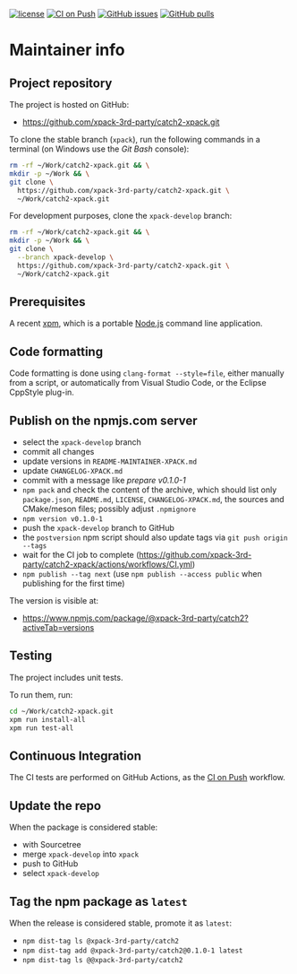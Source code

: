 [![license](https://img.shields.io/github/license/xpack-3rd-party/catch2-xpack)](https://github.com/xpack-3rd-party/catch2-xpack/blob/xpack/LICENSE)
[![CI on Push](https://github.com/xpack-3rd-party/catch2-xpack/workflows/CI%20on%20Push/badge.svg)](https://github.com/xpack-3rd-party/catch2-xpack/actions?query=workflow%3A%22CI+on+Push%22)
[![GitHub issues](https://img.shields.io/github/issues/xpack-3rd-party/catch2-xpack.svg)](https://github.com/xpack-3rd-party/catch2-xpack/issues/)
[![GitHub pulls](https://img.shields.io/github/issues-pr/xpack-3rd-party/catch2-xpack.svg)](https://github.com/xpack-3rd-party/catch2-xpack/pulls)

# Maintainer info

## Project repository

The project is hosted on GitHub:

- <https://github.com/xpack-3rd-party/catch2-xpack.git>

To clone the stable branch (`xpack`), run the following commands in a
terminal (on Windows use the _Git Bash_ console):

```sh
rm -rf ~/Work/catch2-xpack.git && \
mkdir -p ~/Work && \
git clone \
  https://github.com/xpack-3rd-party/catch2-xpack.git \
  ~/Work/catch2-xpack.git
```

For development purposes, clone the `xpack-develop` branch:

```sh
rm -rf ~/Work/catch2-xpack.git && \
mkdir -p ~/Work && \
git clone \
  --branch xpack-develop \
  https://github.com/xpack-3rd-party/catch2-xpack.git \
  ~/Work/catch2-xpack.git
```

## Prerequisites

A recent [xpm](https://xpack.github.io/xpm/), which is a portable
[Node.js](https://nodejs.org/) command line application.

## Code formatting

Code formatting is done using `clang-format --style=file`, either manually
from a script, or automatically from Visual Studio Code, or the Eclipse
CppStyle plug-in.

## Publish on the npmjs.com server

- select the `xpack-develop` branch
- commit all changes
- update versions in `README-MAINTAINER-XPACK.md`
- update `CHANGELOG-XPACK.md`
- commit with a message like _prepare v0.1.0-1_
- `npm pack` and check the content of the archive, which should list
  only `package.json`, `README.md`, `LICENSE`, `CHANGELOG-XPACK.md`,
  the sources and CMake/meson files;
  possibly adjust `.npmignore`
- `npm version v0.1.0-1`
- push the `xpack-develop` branch to GitHub
- the `postversion` npm script should also update tags via `git push origin --tags`
- wait for the CI job to complete
  (<https://github.com/xpack-3rd-party/catch2-xpack/actions/workflows/CI.yml>)
- `npm publish --tag next` (use `npm publish --access public` when
  publishing for the first time)

The version is visible at:

- <https://www.npmjs.com/package/@xpack-3rd-party/catch2?activeTab=versions>

## Testing

The project includes unit tests.

To run them, run:

```sh
cd ~/Work/catch2-xpack.git
xpm run install-all
xpm run test-all
```

## Continuous Integration

The CI tests are performed on GitHub Actions, as the
[CI on Push](https://github.com/xpack-3rd-party/catch2-xpack/actions?query=workflow%3A%22CI+on+Push%22)
workflow.

## Update the repo

When the package is considered stable:

- with Sourcetree
- merge `xpack-develop` into `xpack`
- push to GitHub
- select `xpack-develop`

## Tag the npm package as `latest`

When the release is considered stable, promote it as `latest`:

- `npm dist-tag ls @xpack-3rd-party/catch2`
- `npm dist-tag add @xpack-3rd-party/catch2@0.1.0-1 latest`
- `npm dist-tag ls @@xpack-3rd-party/catch2`
